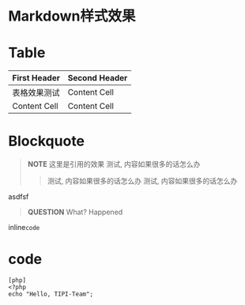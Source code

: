 # Markdown样式效果


# Table

First Header  | Second Header
------------- | -------------
表格效果测试  | Content Cell
Content Cell  | Content Cell


# Blockquote

>**NOTE**
> 这里是引用的效果
> 测试, 内容如果很多的话怎么办
> > 测试, 内容如果很多的话怎么办
> 测试, 内容如果很多的话怎么办

asdfsf

>**QUESTION**
> What?
> Happened

inline`code`

# code

	[php]
	<?php
	echo "Hello, TIPI-Team";
